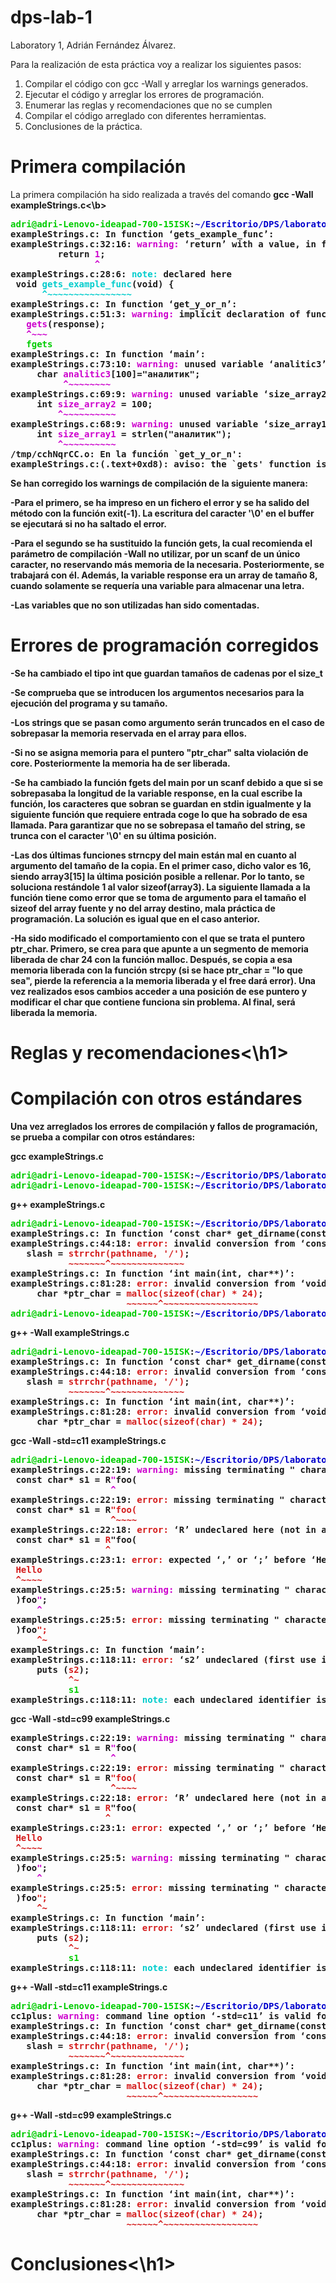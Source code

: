 # dps-lab-1
Laboratory 1, Adrián Fernández Álvarez.

Para la realización de esta práctica voy a realizar los siguientes pasos:
1) Compilar el código con gcc -Wall y arreglar los warnings generados.
2) Ejecutar el código y arreglar los errores de programación. 
3) Enumerar las reglas y recomendaciones que no se cumplen
4) Compilar el código arreglado con diferentes herramientas.
5) Conclusiones de la práctica.

<h1>Primera compilación</h1> 
La primera compilación ha sido realizada a través del comando <b>gcc -Wall exampleStrings.c<\b>
<pre><font color="#00CD00"><b>adri@adri-Lenovo-ideapad-700-15ISK</b></font>:<font color="#0000CD"><b>~/Escritorio/DPS/laboratory1-aferna21</b></font>$ gcc -Wall exampleStrings.c 
<b>exampleStrings.c:</b> In function ‘<b>gets_example_func</b>’:
<b>exampleStrings.c:32:16:</b> <font color="#CD00CD"><b>warning: </b></font>‘<b>return</b>’ with a value, in function returning void
         return <font color="#CD00CD"><b>1</b></font>;
                <font color="#CD00CD"><b>^</b></font>
<b>exampleStrings.c:28:6:</b> <font color="#00CDCD"><b>note: </b></font>declared here
 void <font color="#00CDCD"><b>gets_example_func</b></font>(void) {
      <font color="#00CDCD"><b>^~~~~~~~~~~~~~~~~</b></font>
<b>exampleStrings.c:</b> In function ‘<b>get_y_or_n</b>’:
<b>exampleStrings.c:51:3:</b> <font color="#CD00CD"><b>warning: </b></font>implicit declaration of function ‘<b>gets</b>’; did you mean ‘<b>fgets</b>’? [<font color="#CD00CD"><b>-Wimplicit-function-declaration</b></font>]
   <font color="#CD00CD"><b>gets</b></font>(response);
   <font color="#CD00CD"><b>^~~~</b></font>
   <font color="#00CD00">fgets</font>
<b>exampleStrings.c:</b> In function ‘<b>main</b>’:
<b>exampleStrings.c:73:10:</b> <font color="#CD00CD"><b>warning: </b></font>unused variable ‘<b>analitic3</b>’ [<font color="#CD00CD"><b>-Wunused-variable</b></font>]
     char <font color="#CD00CD"><b>analitic3</b></font>[100]=&quot;аналитик&quot;;
          <font color="#CD00CD"><b>^~~~~~~~~</b></font>
<b>exampleStrings.c:69:9:</b> <font color="#CD00CD"><b>warning: </b></font>unused variable ‘<b>size_array2</b>’ [<font color="#CD00CD"><b>-Wunused-variable</b></font>]
     int <font color="#CD00CD"><b>size_array2</b></font> = 100;
         <font color="#CD00CD"><b>^~~~~~~~~~~</b></font>
<b>exampleStrings.c:68:9:</b> <font color="#CD00CD"><b>warning: </b></font>unused variable ‘<b>size_array1</b>’ [<font color="#CD00CD"><b>-Wunused-variable</b></font>]
     int <font color="#CD00CD"><b>size_array1</b></font> = strlen(&quot;аналитик&quot;);
         <font color="#CD00CD"><b>^~~~~~~~~~~</b></font>
/tmp/cchNqrCC.o: En la función `get_y_or_n&apos;:
exampleStrings.c:(.text+0xd8): aviso: the `gets&apos; function is dangerous and should not be used.
</pre>

<b>Se han corregido los warnings de compilación de la siguiente manera</b>: 

<p>-Para el primero, se ha impreso en un fichero el error y se ha salido del método con
la función exit(-1). La escritura del caracter '\0' en el buffer se ejecutará si no ha saltado el error. 

-Para el segundo se ha sustituido la función gets, la cual recomienda el parámetro de compilación
-Wall no utilizar, por un scanf de un único caracter, no reservando más memoria de la necesaria.
Posteriormente, se trabajará con él. Además, la variable response era un array de tamaño 8, cuando solamente se requería
una variable para almacenar una letra.

-Las variables que no son utilizadas han sido comentadas.</p>



<h1>Errores de programación corregidos</h1>

-Se ha cambiado el tipo int que guardan tamaños de cadenas por el size_t

-Se comprueba que se introducen los argumentos necesarios para la ejecución del programa y su tamaño.

-Los strings que se pasan como argumento serán truncados en el caso de sobrepasar la memoria reservada en el array para ellos. 

-Si no se asigna memoria para el puntero "ptr_char" salta violación de core. Posteriormente la memoria ha de ser liberada. 

-Se ha cambiado la función fgets del main por un scanf debido a que si se sobrepasaba la longitud de la variable response, en la cual
escribe la función, los caracteres que sobran se guardan en stdin igualmente y la siguiente función que requiere entrada coge lo que ha sobrado de esa llamada.
Para garantizar que no se sobrepasa el tamaño del string, se trunca con el caracter '\0' en su última posición.

-Las dos últimas funciones strncpy del main están mal en cuanto al argumento del tamaño de la copia. En el primer caso, dicho valor es 16, siendo array3[15] la
última posición posible a rellenar. Por lo tanto, se soluciona restándole 1 al valor sizeof(array3). La siguiente llamada a la función tiene como error que se toma
de argumento para el tamaño el sizeof del array fuente y no del array destino, mala práctica de programación. La solución es igual que en el caso anterior.

-Ha sido modificado el comportamiento con el que se trata el puntero ptr_char. Primero, se crea para que apunte a un segmento de memoria liberada de char 24 con la función malloc. Después,
se copia a esa memoria liberada con la función strcpy (si se hace ptr_char = "lo que sea", pierde la referencia a la memoria liberada y el free dará error). Una vez realizados esos cambios
acceder a una posición de ese puntero y modificar el char que contiene funciona sin problema. Al final, será liberada la memoria. 

<h1>Reglas y recomendaciones<\h1>


<h1>Compilación con otros estándares</h1>
Una vez arreglados los errores de compilación y fallos de programación, se prueba a compilar con otros estándares: 

<b>gcc exampleStrings.c</b>
<pre><font color="#00CD00"><b>adri@adri-Lenovo-ideapad-700-15ISK</b></font>:<font color="#0000CD"><b>~/Escritorio/DPS/laboratory1-aferna21</b></font>$ gcc exampleStrings.c 
<font color="#00CD00"><b>adri@adri-Lenovo-ideapad-700-15ISK</b></font>:<font color="#0000CD"><b>~/Escritorio/DPS/laboratory1-aferna21</b></font>$ 
</pre>

<b>g++ exampleStrings.c</b>
<pre><font color="#00CD00"><b>adri@adri-Lenovo-ideapad-700-15ISK</b></font>:<font color="#0000CD"><b>~/Escritorio/DPS/laboratory1-aferna21</b></font>$ g++ exampleStrings.c 
<b>exampleStrings.c:</b> In function ‘<b>const char* get_dirname(const char*)</b>’:
<b>exampleStrings.c:44:18:</b> <font color="#D41C1C"><b>error: </b></font>invalid conversion from ‘<b>const char*</b>’ to ‘<b>char*</b>’ [<font color="#D41C1C"><b>-fpermissive</b></font>]
   slash = <font color="#D41C1C"><b>strrchr(pathname, &apos;/&apos;)</b></font>;
           <font color="#D41C1C"><b>~~~~~~~^~~~~~~~~~~~~~~</b></font>
<b>exampleStrings.c:</b> In function ‘<b>int main(int, char**)</b>’:
<b>exampleStrings.c:81:28:</b> <font color="#D41C1C"><b>error: </b></font>invalid conversion from ‘<b>void*</b>’ to ‘<b>char*</b>’ [<font color="#D41C1C"><b>-fpermissive</b></font>]
     char *ptr_char = <font color="#D41C1C"><b>malloc(sizeof(char) * 24)</b></font>;
                      <font color="#D41C1C"><b>~~~~~~^~~~~~~~~~~~~~~~~~~</b></font>
<font color="#00CD00"><b>adri@adri-Lenovo-ideapad-700-15ISK</b></font>:<font color="#0000CD"><b>~/Escritorio/DPS/laboratory1-aferna21</b></font>$ 
</pre>

<b>g++ -Wall exampleStrings.c</b>
<pre><font color="#00CD00"><b>adri@adri-Lenovo-ideapad-700-15ISK</b></font>:<font color="#0000CD"><b>~/Escritorio/DPS/laboratory1-aferna21</b></font>$ g++ -Wall exampleStrings.c 
<b>exampleStrings.c:</b> In function ‘<b>const char* get_dirname(const char*)</b>’:
<b>exampleStrings.c:44:18:</b> <font color="#D41C1C"><b>error: </b></font>invalid conversion from ‘<b>const char*</b>’ to ‘<b>char*</b>’ [<font color="#D41C1C"><b>-fpermissive</b></font>]
   slash = <font color="#D41C1C"><b>strrchr(pathname, &apos;/&apos;)</b></font>;
           <font color="#D41C1C"><b>~~~~~~~^~~~~~~~~~~~~~~</b></font>
<b>exampleStrings.c:</b> In function ‘<b>int main(int, char**)</b>’:
<b>exampleStrings.c:81:28:</b> <font color="#D41C1C"><b>error: </b></font>invalid conversion from ‘<b>void*</b>’ to ‘<b>char*</b>’ [<font color="#D41C1C"><b>-fpermissive</b></font>]
     char *ptr_char = <font color="#D41C1C"><b>malloc(sizeof(char) * 24)</b></font>;
</pre>

<b>gcc -Wall -std=c11 exampleStrings.c</b>
<pre><font color="#00CD00"><b>adri@adri-Lenovo-ideapad-700-15ISK</b></font>:<font color="#0000CD"><b>~/Escritorio/DPS/laboratory1-aferna21</b></font>$ gcc -Wall -std=c11 exampleStrings.c 
<b>exampleStrings.c:22:19:</b> <font color="#CD00CD"><b>warning: </b></font>missing terminating &quot; character
 const char* s1 = R<font color="#CD00CD"><b>&quot;</b></font>foo(
                   <font color="#CD00CD"><b>^</b></font>
<b>exampleStrings.c:22:19:</b> <font color="#D41C1C"><b>error: </b></font>missing terminating &quot; character
 const char* s1 = R<font color="#D41C1C"><b>&quot;foo(</b></font>
                   <font color="#D41C1C"><b>^~~~~</b></font>
<b>exampleStrings.c:22:18:</b> <font color="#D41C1C"><b>error: </b></font>‘<b>R</b>’ undeclared here (not in a function)
 const char* s1 = <font color="#D41C1C"><b>R</b></font>&quot;foo(
                  <font color="#D41C1C"><b>^</b></font>
<b>exampleStrings.c:23:1:</b> <font color="#D41C1C"><b>error: </b></font>expected ‘<b>,</b>’ or ‘<b>;</b>’ before ‘<b>Hello</b>’
 <font color="#D41C1C"><b>Hello</b></font>
 <font color="#D41C1C"><b>^~~~~</b></font>
<b>exampleStrings.c:25:5:</b> <font color="#CD00CD"><b>warning: </b></font>missing terminating &quot; character
 )foo<font color="#CD00CD"><b>&quot;</b></font>;
     <font color="#CD00CD"><b>^</b></font>
<b>exampleStrings.c:25:5:</b> <font color="#D41C1C"><b>error: </b></font>missing terminating &quot; character
 )foo<font color="#D41C1C"><b>&quot;;</b></font>
     <font color="#D41C1C"><b>^~</b></font>
<b>exampleStrings.c:</b> In function ‘<b>main</b>’:
<b>exampleStrings.c:118:11:</b> <font color="#D41C1C"><b>error: </b></font>‘<b>s2</b>’ undeclared (first use in this function); did you mean ‘<b>s1</b>’?
     puts (<font color="#D41C1C"><b>s2</b></font>);
           <font color="#D41C1C"><b>^~</b></font>
           <font color="#00CD00">s1</font>
<b>exampleStrings.c:118:11:</b> <font color="#00CDCD"><b>note: </b></font>each undeclared identifier is reported only once for each function it appears in
</pre>



<b>gcc -Wall -std=c99 exampleStrings.c</b>
<pre><b>exampleStrings.c:22:19:</b> <font color="#CD00CD"><b>warning: </b></font>missing terminating &quot; character
 const char* s1 = R<font color="#CD00CD"><b>&quot;</b></font>foo(
                   <font color="#CD00CD"><b>^</b></font>
<b>exampleStrings.c:22:19:</b> <font color="#D41C1C"><b>error: </b></font>missing terminating &quot; character
 const char* s1 = R<font color="#D41C1C"><b>&quot;foo(</b></font>
                   <font color="#D41C1C"><b>^~~~~</b></font>
<b>exampleStrings.c:22:18:</b> <font color="#D41C1C"><b>error: </b></font>‘<b>R</b>’ undeclared here (not in a function)
 const char* s1 = <font color="#D41C1C"><b>R</b></font>&quot;foo(
                  <font color="#D41C1C"><b>^</b></font>
<b>exampleStrings.c:23:1:</b> <font color="#D41C1C"><b>error: </b></font>expected ‘<b>,</b>’ or ‘<b>;</b>’ before ‘<b>Hello</b>’
 <font color="#D41C1C"><b>Hello</b></font>
 <font color="#D41C1C"><b>^~~~~</b></font>
<b>exampleStrings.c:25:5:</b> <font color="#CD00CD"><b>warning: </b></font>missing terminating &quot; character
 )foo<font color="#CD00CD"><b>&quot;</b></font>;
     <font color="#CD00CD"><b>^</b></font>
<b>exampleStrings.c:25:5:</b> <font color="#D41C1C"><b>error: </b></font>missing terminating &quot; character
 )foo<font color="#D41C1C"><b>&quot;;</b></font>
     <font color="#D41C1C"><b>^~</b></font>
<b>exampleStrings.c:</b> In function ‘<b>main</b>’:
<b>exampleStrings.c:118:11:</b> <font color="#D41C1C"><b>error: </b></font>‘<b>s2</b>’ undeclared (first use in this function); did you mean ‘<b>s1</b>’?
     puts (<font color="#D41C1C"><b>s2</b></font>);
           <font color="#D41C1C"><b>^~</b></font>
           <font color="#00CD00">s1</font>
<b>exampleStrings.c:118:11:</b> <font color="#00CDCD"><b>note: </b></font>each undeclared identifier is reported only once for each function it appears in
</pre>

<b>g++ -Wall -std=c11 exampleStrings.c</b>
<pre><font color="#00CD00"><b>adri@adri-Lenovo-ideapad-700-15ISK</b></font>:<font color="#0000CD"><b>~/Escritorio/DPS/laboratory1-aferna21</b></font>$ g++ -Wall -std=c11 exampleStrings.c 
<b>cc1plus:</b> <font color="#CD00CD"><b>warning: </b></font>command line option ‘<b>-std=c11</b>’ is valid for C/ObjC but not for C++
<b>exampleStrings.c:</b> In function ‘<b>const char* get_dirname(const char*)</b>’:
<b>exampleStrings.c:44:18:</b> <font color="#D41C1C"><b>error: </b></font>invalid conversion from ‘<b>const char*</b>’ to ‘<b>char*</b>’ [<font color="#D41C1C"><b>-fpermissive</b></font>]
   slash = <font color="#D41C1C"><b>strrchr(pathname, &apos;/&apos;)</b></font>;
           <font color="#D41C1C"><b>~~~~~~~^~~~~~~~~~~~~~~</b></font>
<b>exampleStrings.c:</b> In function ‘<b>int main(int, char**)</b>’:
<b>exampleStrings.c:81:28:</b> <font color="#D41C1C"><b>error: </b></font>invalid conversion from ‘<b>void*</b>’ to ‘<b>char*</b>’ [<font color="#D41C1C"><b>-fpermissive</b></font>]
     char *ptr_char = <font color="#D41C1C"><b>malloc(sizeof(char) * 24)</b></font>;
                      <font color="#D41C1C"><b>~~~~~~^~~~~~~~~~~~~~~~~~~</b></font>
</pre>

<b>g++ -Wall -std=c99 exampleStrings.c</b> 

<pre><font color="#00CD00"><b>adri@adri-Lenovo-ideapad-700-15ISK</b></font>:<font color="#0000CD"><b>~/Escritorio/DPS/laboratory1-aferna21</b></font>$ g++ -Wall -std=c99 exampleStrings.c 
<b>cc1plus:</b> <font color="#CD00CD"><b>warning: </b></font>command line option ‘<b>-std=c99</b>’ is valid for C/ObjC but not for C++
<b>exampleStrings.c:</b> In function ‘<b>const char* get_dirname(const char*)</b>’:
<b>exampleStrings.c:44:18:</b> <font color="#D41C1C"><b>error: </b></font>invalid conversion from ‘<b>const char*</b>’ to ‘<b>char*</b>’ [<font color="#D41C1C"><b>-fpermissive</b></font>]
   slash = <font color="#D41C1C"><b>strrchr(pathname, &apos;/&apos;)</b></font>;
           <font color="#D41C1C"><b>~~~~~~~^~~~~~~~~~~~~~~</b></font>
<b>exampleStrings.c:</b> In function ‘<b>int main(int, char**)</b>’:
<b>exampleStrings.c:81:28:</b> <font color="#D41C1C"><b>error: </b></font>invalid conversion from ‘<b>void*</b>’ to ‘<b>char*</b>’ [<font color="#D41C1C"><b>-fpermissive</b></font>]
     char *ptr_char = <font color="#D41C1C"><b>malloc(sizeof(char) * 24)</b></font>;
                      <font color="#D41C1C"><b>~~~~~~^~~~~~~~~~~~~~~~~~~</b></font>
</pre>

<h1>Conclusiones<\h1>
